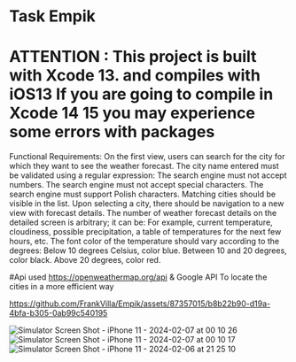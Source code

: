 # Task Empik

# ATTENTION : This project is built with Xcode 13. and compiles with iOS13 If you are going to compile in Xcode 14 15 you may experience some errors with packages

Functional Requirements:
On the first view, users can search for the city for which they want to see the weather forecast.
The city name entered must be validated using a regular expression:
The search engine must not accept numbers.
The search engine must not accept special characters.
The search engine must support Polish characters.
Matching cities should be visible in the list.
Upon selecting a city, there should be navigation to a new view with forecast details.
The number of weather forecast details on the detailed screen is arbitrary; it can be:
For example, current temperature, cloudiness, possible precipitation, a table of temperatures for the next few hours, etc.
The font color of the temperature should vary according to the degrees:
Below 10 degrees Celsius, color blue.
Between 10 and 20 degrees, color black.
Above 20 degrees, color red.

#Api used  https://openweathermap.org/api & Google API To locate the cities in a more efficient way 

https://github.com/FrankVilla/Empik/assets/87357015/b8b22b90-d19a-4bfa-b305-0ab99c540195


![Simulator Screen Shot - iPhone 11 - 2024-02-07 at 00 10 26](https://github.com/FrankVilla/Empik/assets/87357015/9c5ab2af-6e2c-4be5-89a5-05eef8ae230a)
![Simulator Screen Shot - iPhone 11 - 2024-02-07 at 00 10 17](https://github.com/FrankVilla/Empik/assets/87357015/af9fc2c2-1ea8-4b8b-ad1b-eb85626ec7e9)
![Simulator Screen Shot - iPhone 11 - 2024-02-06 at 21 25 10](https://github.com/FrankVilla/Empik/assets/87357015/373f5191-ed74-4dff-817c-53a64c61fa1b)
